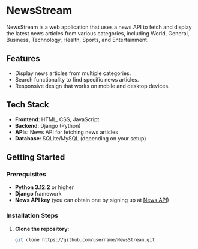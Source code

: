 # NewsStream

NewsStream is a web application that uses a news API to fetch and display the latest news articles from various categories, including World, General, Business, Technology, Health, Sports, and Entertainment.

## Features

- Display news articles from multiple categories.
- Search functionality to find specific news articles.
- Responsive design that works on mobile and desktop devices.

## Tech Stack

- **Frontend**: HTML, CSS, JavaScript
- **Backend**: Django (Python)
- **APIs**: News API for fetching news articles
- **Database**: SQLite/MySQL (depending on your setup)

## Getting Started

### Prerequisites

- **Python 3.12.2** or higher
- **Django** framework
- **News API key** (you can obtain one by signing up at [News API](https://newsapi.org))

### Installation Steps

1. **Clone the repository:**
   ```bash
   git clone https://github.com/username/NewsStream.git

